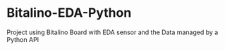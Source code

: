 # Bitalino-EDA-Python
Project using Bitalino Board with EDA sensor and the Data managed by a Python API
